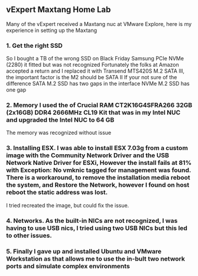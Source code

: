 ## vExpert Maxtang Home Lab


Many of the vExpert received a Maxtang nuc at VMware Explore, here is my experience in setting up the Maxtang

 
### 1. Get the right SSD
So I bought a TB of the wrong SSD on Black Friday Samsung PCIe NVMe (2280) it fitted but was not recognized
Fortunately the folks at Amazon accepted a return and I replaced it with Transend MTS420S M.2 SATA III, the important factor is the M2 should be SATA II
If your not sure of the difference SATA M.2 SSD has two gaps in the interface NVMe M.2 SSD has one gap


### 2. Memory I used the of Crucial RAM CT2K16G4SFRA266 32GB (2x16GB) DDR4 2666MHz CL19 Kit that was in my Intel NUC and upgraded the Intel NUC to 64 GB
The memory was recognized without issue


### 3. Installing ESX. I was able to install ESX 7.03g  from a custom image with the Community Network Driver  and the USB Network Native Driver for ESXi, However the install fails at 81% with Exception: No vmknic tagged for management was found. There is a workaround, to remove the installation media reboot the system, and Restore the Network, however I found on host reboot the static address was lost.
I tried recreated the image, but could fix the issue.


### 4. Networks. As the built-in NICs are not recognized, I was having to use USB nics, I tried using two USB NICs but this led to other issues.

 
### 5. Finally I gave up and installed Ubuntu and VMware Workstation as that allows me to use the in-bult two network ports and simulate complex environments

